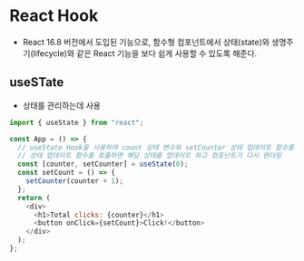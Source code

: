 # React Hook

- React 16.8 버전에서 도입된 기능으로, 함수형 컴포넌트에서 상태(state)와 생명주기(lifecycle)와 같은 React 기능을 보다 쉽게 사용할 수 있도록 해준다.

## useSTate

- 상태를 관리하는데 사용

```js
import { useState } from "react";

const App = () => {
  // useState Hook을 사용하여 count 상태 변수와 setCounter 상태 업데이트 함수를 생성
  // 상태 업데이트 함수를 호출하면 해당 상태를 업데이트 하고 컴포넌트가 다시 렌더링
  const [counter, setCounter] = useState(0);
  const setCount = () => {
    setCounter(counter + 1);
  };
  return (
    <div>
      <h1>Total clicks: {counter}</h1>
      <button onClick={setCount}>Click!</button>
    </div>
  );
};
```
